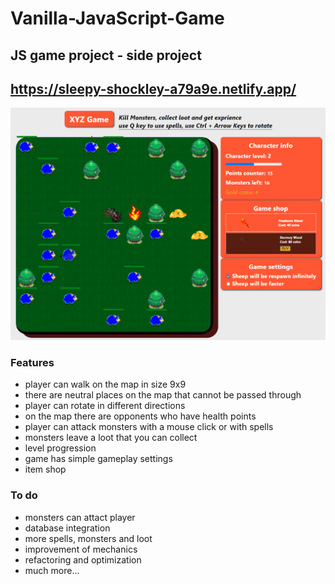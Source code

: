 # Vanilla-JavaScript-Game

## JS game project - side project
## https://sleepy-shockley-a79a9e.netlify.app/

![Game Screen](/images/game-info.PNG)

### Features

* player can walk on the map in size 9x9
* there are neutral places on the map that cannot be passed through
* player can rotate in different directions
* on the map there are opponents who have health points
* player can attack monsters with a mouse click or with spells
* monsters leave a loot that you can collect
* level progression
* game has simple gameplay settings
* item shop

### To do

* monsters can attact player
* database integration
* more spells, monsters and loot
* improvement of mechanics
* refactoring and optimization 
* much more...
